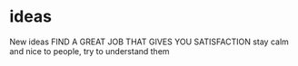 # ideas
New ideas
FIND A GREAT JOB THAT GIVES YOU SATISFACTION 
stay calm and nice to people, try to understand them
